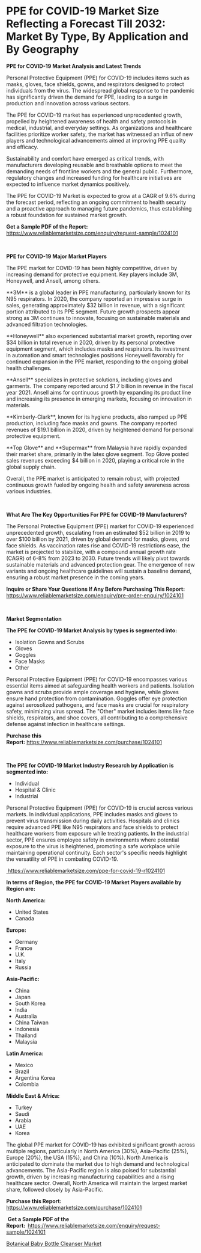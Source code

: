 <p><h1>PPE for COVID-19 Market Size Reflecting a Forecast Till 2032: Market By Type, By Application and By Geography</h1></p><p><strong>PPE for COVID-19 Market Analysis and Latest Trends</strong></p>
<p><p>Personal Protective Equipment (PPE) for COVID-19 includes items such as masks, gloves, face shields, gowns, and respirators designed to protect individuals from the virus. The widespread global response to the pandemic has significantly driven the demand for PPE, leading to a surge in production and innovation across various sectors. </p><p>The PPE for COVID-19 market has experienced unprecedented growth, propelled by heightened awareness of health and safety protocols in medical, industrial, and everyday settings. As organizations and healthcare facilities prioritize worker safety, the market has witnessed an influx of new players and technological advancements aimed at improving PPE quality and efficacy. </p><p>Sustainability and comfort have emerged as critical trends, with manufacturers developing reusable and breathable options to meet the demanding needs of frontline workers and the general public. Furthermore, regulatory changes and increased funding for healthcare initiatives are expected to influence market dynamics positively. </p><p>The PPE for COVID-19 Market is expected to grow at a CAGR of 9.6% during the forecast period, reflecting an ongoing commitment to health security and a proactive approach to managing future pandemics, thus establishing a robust foundation for sustained market growth.</p></p>
<p><strong>Get a Sample PDF of the Report:&nbsp;</strong> <a href="https://www.reliablemarketsize.com/enquiry/request-sample/1024101?utm_campaign=2800&utm_medium=2&utm_source=Github&utm_content=ia&utm_term=05042025&utm_id=ppe-for-covid-19">https://www.reliablemarketsize.com/enquiry/request-sample/1024101</a></p>
<p>&nbsp;</p>
<p><strong>PPE for COVID-19 Major Market Players</strong></p>
<p><p>The PPE market for COVID-19 has been highly competitive, driven by increasing demand for protective equipment. Key players include 3M, Honeywell, and Ansell, among others. </p><p>**3M** is a global leader in PPE manufacturing, particularly known for its N95 respirators. In 2020, the company reported an impressive surge in sales, generating approximately $32 billion in revenue, with a significant portion attributed to its PPE segment. Future growth prospects appear strong as 3M continues to innovate, focusing on sustainable materials and advanced filtration technologies.</p><p>**Honeywell** also experienced substantial market growth, reporting over $34 billion in total revenue in 2020, driven by its personal protective equipment segment, which includes masks and respirators. Its investment in automation and smart technologies positions Honeywell favorably for continued expansion in the PPE market, responding to the ongoing global health challenges.</p><p>**Ansell** specializes in protective solutions, including gloves and garments. The company reported around $1.7 billion in revenue in the fiscal year 2021. Ansell aims for continuous growth by expanding its product line and increasing its presence in emerging markets, focusing on innovation in materials.</p><p>**Kimberly-Clark**, known for its hygiene products, also ramped up PPE production, including face masks and gowns. The company reported revenues of $19.1 billion in 2020, driven by heightened demand for personal protective equipment. </p><p>**Top Glove** and **Supermax** from Malaysia have rapidly expanded their market share, primarily in the latex glove segment. Top Glove posted sales revenues exceeding $4 billion in 2020, playing a critical role in the global supply chain.</p><p>Overall, the PPE market is anticipated to remain robust, with projected continuous growth fueled by ongoing health and safety awareness across various industries.</p></p>
<p>&nbsp;</p>
<p><strong>What Are The Key Opportunities For PPE for COVID-19 Manufacturers?</strong></p>
<p><p>The Personal Protective Equipment (PPE) market for COVID-19 experienced unprecedented growth, escalating from an estimated $52 billion in 2019 to over $100 billion by 2021, driven by global demand for masks, gloves, and face shields. As vaccination rates rise and COVID-19 restrictions ease, the market is projected to stabilize, with a compound annual growth rate (CAGR) of 6-8% from 2023 to 2030. Future trends will likely pivot towards sustainable materials and advanced protection gear. The emergence of new variants and ongoing healthcare guidelines will sustain a baseline demand, ensuring a robust market presence in the coming years.</p></p>
<p><strong>Inquire or Share Your Questions If Any Before Purchasing This Report:</strong> <a href="https://www.reliablemarketsize.com/enquiry/pre-order-enquiry/1024101?utm_campaign=2800&utm_medium=2&utm_source=Github&utm_content=ia&utm_term=05042025&utm_id=ppe-for-covid-19">https://www.reliablemarketsize.com/enquiry/pre-order-enquiry/1024101</a></p>
<p>&nbsp;</p>
<p><strong>Market Segmentation</strong></p>
<p><strong>The PPE for COVID-19 Market Analysis by types is segmented into:</strong></p>
<p><ul><li>Isolation Gowns and Scrubs</li><li>Gloves</li><li>Goggles</li><li>Face Masks</li><li>Other</li></ul></p>
<p><p>Personal Protective Equipment (PPE) for COVID-19 encompasses various essential items aimed at safeguarding health workers and patients. Isolation gowns and scrubs provide ample coverage and hygiene, while gloves ensure hand protection from contamination. Goggles offer eye protection against aerosolized pathogens, and face masks are crucial for respiratory safety, minimizing virus spread. The "Other" market includes items like face shields, respirators, and shoe covers, all contributing to a comprehensive defense against infection in healthcare settings.</p></p>
<p><strong>Purchase this Report:&nbsp;</strong><a href="https://www.reliablemarketsize.com/purchase/1024101?utm_campaign=2800&utm_medium=2&utm_source=Github&utm_content=ia&utm_term=05042025&utm_id=ppe-for-covid-19">https://www.reliablemarketsize.com/purchase/1024101</a></p>
<p>&nbsp;</p>
<p><strong>The PPE for COVID-19 Market Industry Research by Application is segmented into:</strong></p>
<p><ul><li>Individual</li><li>Hospital & Clinic</li><li>Industrial</li></ul></p>
<p><p>Personal Protective Equipment (PPE) for COVID-19 is crucial across various markets. In individual applications, PPE includes masks and gloves to prevent virus transmission during daily activities. Hospitals and clinics require advanced PPE like N95 respirators and face shields to protect healthcare workers from exposure while treating patients. In the industrial sector, PPE ensures employee safety in environments where potential exposure to the virus is heightened, promoting a safe workplace while maintaining operational continuity. Each sector's specific needs highlight the versatility of PPE in combating COVID-19.</p></p>
<p><a href="https://www.reliablemarketsize.com/ppe-for-covid-19-r1024101?utm_campaign=2800&utm_medium=2&utm_source=Github&utm_content=ia&utm_term=05042025&utm_id=ppe-for-covid-19">&nbsp;https://www.reliablemarketsize.com/ppe-for-covid-19-r1024101</a></p>
<p><strong>In terms of Region, the PPE for COVID-19 Market Players available by Region are:</strong></p>
<p>
    <p> <strong> North America: </strong>
        <ul>
            <li>United States</li>
            <li>Canada</li>
        </ul>
        </p> 
    <p> <strong> Europe: </strong>
        <ul>
            <li>Germany</li>
            <li>France</li>
            <li>U.K.</li>
            <li>Italy</li>
            <li>Russia</li>
        </ul>
        </p> 
    <p> <strong> Asia-Pacific: </strong>
        <ul>
            <li>China</li>
            <li>Japan</li>
            <li>South Korea</li>
            <li>India</li>
            <li>Australia</li>
            <li>China Taiwan</li>
            <li>Indonesia</li>
            <li>Thailand</li>
            <li>Malaysia</li>
        </ul>
        </p> 
    <p> <strong> Latin America: </strong>
        <ul>
            <li>Mexico</li>
            <li>Brazil</li>
            <li>Argentina Korea</li>
            <li>Colombia</li>
        </ul>
        </p> 
    <p> <strong> Middle East & Africa: </strong>
        <ul>
            <li>Turkey</li>
            <li>Saudi</li>
            <li>Arabia</li>
            <li>UAE</li>
            <li>Korea</li>
        </ul>
    </p>
    </p>
<p><p>The global PPE market for COVID-19 has exhibited significant growth across multiple regions, particularly in North America (30%), Asia-Pacific (25%), Europe (20%), the USA (15%), and China (10%). North America is anticipated to dominate the market due to high demand and technological advancements. The Asia-Pacific region is also poised for substantial growth, driven by increasing manufacturing capabilities and a rising healthcare sector. Overall, North America will maintain the largest market share, followed closely by Asia-Pacific.</p></p>
<p><strong>Purchase this Report: </strong><a href="https://www.reliablemarketsize.com/purchase/1024101?utm_campaign=2800&utm_medium=2&utm_source=Github&utm_content=ia&utm_term=05042025&utm_id=ppe-for-covid-19">https://www.reliablemarketsize.com/purchase/1024101</a></p>
<p>&nbsp;<strong>Get a Sample PDF of the Report:&nbsp;&nbsp;</strong><a href="https://www.reliablemarketsize.com/enquiry/request-sample/1024101?utm_campaign=2800&utm_medium=2&utm_source=Github&utm_content=ia&utm_term=05042025&utm_id=ppe-for-covid-19">https://www.reliablemarketsize.com/enquiry/request-sample/1024101</a></p>
<p><strong></strong></p>
<p><p><a href="https://github.com/donnettaletizia/Market-Research-Report-List-1/blob/main/botanical-baby-bottle-cleanser-market.md?utm_campaign=2800&utm_medium=2&utm_source=Github&utm_content=ia&utm_term=05042025&utm_id=ppe-for-covid-19">Botanical Baby Bottle Cleanser Market</a></p></p>